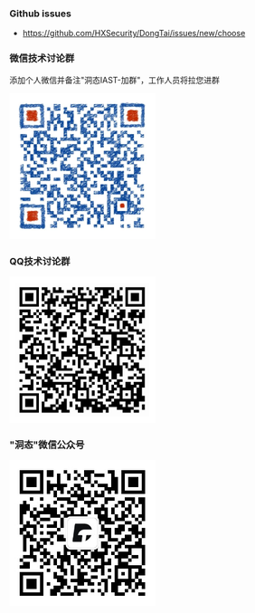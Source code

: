 ### Github issues
- https://github.com/HXSecurity/DongTai/issues/new/choose

### 微信技术讨论群
添加个人微信并备注"洞态IAST-加群"，工作人员将拉您进群

![看不到二维码吗？微信搜索添加“owefsad”即可](../assets/aboutus/weixin.png)

### QQ技术讨论群

![qq技术讨论群](../assets/aboutus/QQ.png)

### "洞态"微信公众号

![洞态微信公众号](../assets/aboutus/dongtai_wx.jpg)
